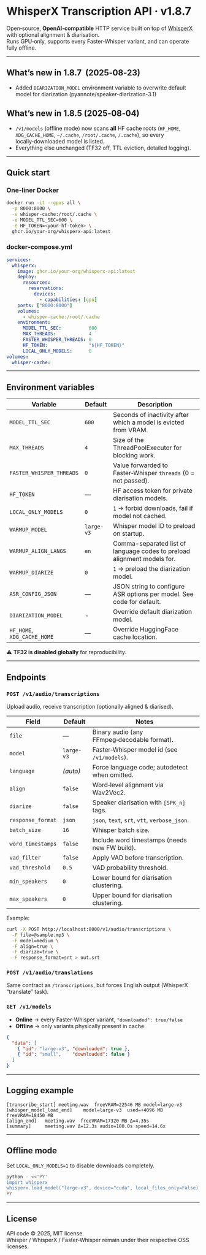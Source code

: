 # WhisperX Transcription API · v1.8.7

Open‑source, **OpenAI‑compatible** HTTP service built on top of [WhisperX](https://github.com/m-bain/whisperX) with optional alignment & diarisation.  
Runs GPU‑only, supports every Faster‑Whisper variant, and can operate fully offline.

---

## What’s new in 1.8.7  (2025‑08‑23)

* Added `DIARIZATION_MODEL` environment variable to overwrite default model for diarization (pyannote/speaker-diarization-3.1)

## What’s new in 1.8.5 (2025‑08‑04)

* `/v1/models` (offline mode) now scans **all** HF cache roots
  (`HF_HOME`, `XDG_CACHE_HOME`, `~/.cache`, `/root/.cache`, `/.cache`), so
  every locally‑downloaded model is listed.
* Everything else unchanged (TF32 off, TTL eviction, detailed logging).

---

## Quick start

### One‑liner Docker

```bash
docker run -it --gpus all \
  -p 8000:8000 \
  -v whisper-cache:/root/.cache \
  -e MODEL_TTL_SEC=600 \
  -e HF_TOKEN=<your-hf-token> \
  ghcr.io/your-org/whisperx-api:latest
```

### docker‑compose.yml

```yaml
services:
  whisperx:
    image: ghcr.io/your-org/whisperx-api:latest
    deploy:
      resources:
        reservations:
          devices:
            - capabilities: [gpu]
    ports: ["8000:8000"]
    volumes:
      - whisper-cache:/root/.cache
    environment:
      MODEL_TTL_SEC:          600
      MAX_THREADS:            4
      FASTER_WHISPER_THREADS: 0
      HF_TOKEN:               "${HF_TOKEN}"
      LOCAL_ONLY_MODELS:      0
volumes:
  whisper-cache:
```

---

## Environment variables

| Variable | Default | Description |
|----------|---------|-------------|
| `MODEL_TTL_SEC` | `600` | Seconds of inactivity after which a model is evicted from VRAM. |
| `MAX_THREADS` | `4` | Size of the ThreadPoolExecutor for blocking work. |
| `FASTER_WHISPER_THREADS` | `0` | Value forwarded to Faster‑Whisper `threads` (0 = not passed). |
| `HF_TOKEN` | — | HF access token for private diarisation models. |
| `LOCAL_ONLY_MODELS` | `0` | `1` → forbid downloads, fail if model not cached. |
| `WARMUP_MODEL` | `large-v3` | Whisper model ID to preload on startup. |
| `WARMUP_ALIGN_LANGS` | `en` | Comma-separated list of language codes to preload alignment models for. |
| `WARMUP_DIARIZE` | `0` | `1` → preload the diarization model. |
| `ASR_CONFIG_JSON` | — | JSON string to configure ASR options per model. See code for default. |
| `DIARIZATION_MODEL` | - | Override default diarization model. |
| `HF_HOME`, `XDG_CACHE_HOME` | — | Override HuggingFace cache location. |

⚠️ **TF32 is disabled globally** for reproducibility.

---

## Endpoints

### `POST /v1/audio/transcriptions`

Upload audio, receive transcription (optionally aligned & diarised).

| Field | Default | Notes |
|-------|---------|-------|
| `file` | — | Binary audio (any FFmpeg‑decodable format). |
| `model` | `large-v3` | Faster‑Whisper model id (see `/v1/models`). |
| `language` | _(auto)_ | Force language code; autodetect when omitted. |
| `align` | `false` | Word‑level alignment via Wav2Vec2. |
| `diarize` | `false` | Speaker diarisation with `[SPK_n]` tags. |
| `response_format` | `json` | `json`, `text`, `srt`, `vtt`, `verbose_json`. |
| `batch_size` | `16` | Whisper batch size. |
| `word_timestamps` | `false` | Include word timestamps (needs new FW build). |
| `vad_filter` | `false` | Apply VAD before transcription. |
| `vad_threshold` | `0.5` | VAD probability threshold. |
| `min_speakers` | `0` | Lower bound for diarisation clustering. |
| `max_speakers` | `0` | Upper bound for diarisation clustering. |

Example:

```bash
curl -X POST http://localhost:8000/v1/audio/transcriptions \
  -F file=@sample.mp3 \
  -F model=medium \
  -F align=true \
  -F diarize=true \
  -F response_format=srt > out.srt
```

### `POST /v1/audio/translations`

Same contract as `/transcriptions`, but forces English output
(WhisperX “translate” task).

### `GET /v1/models`

* **Online** → every Faster‑Whisper variant, `"downloaded": true/false`  
* **Offline** → only variants physically present in cache.

```json
{
  "data": [
    { "id": "large-v3", "downloaded": true },
    { "id": "small",    "downloaded": false }
  ]
}
```

---

## Logging example

```
[transcribe_start] meeting.wav  freeVRAM=22546 MB model=large-v3
[whisper_model_load_end]    model=large-v3  used=+4096 MB  freeVRAM=18450 MB
[align_end]   meeting.wav  freeVRAM=17320 MB Δ=4.35s
[summary]     meeting.wav Δ=12.3s audio=180.0s speed=14.6x
```

---

## Offline mode

Set `LOCAL_ONLY_MODELS=1` to disable downloads completely.

```bash
python - <<'PY'
import whisperx
whisperx.load_model("large-v3", device="cuda", local_files_only=False)
PY
```

---

## License

API code © 2025, MIT license.  
Whisper / WhisperX / Faster‑Whisper remain under their respective OSS licenses.
